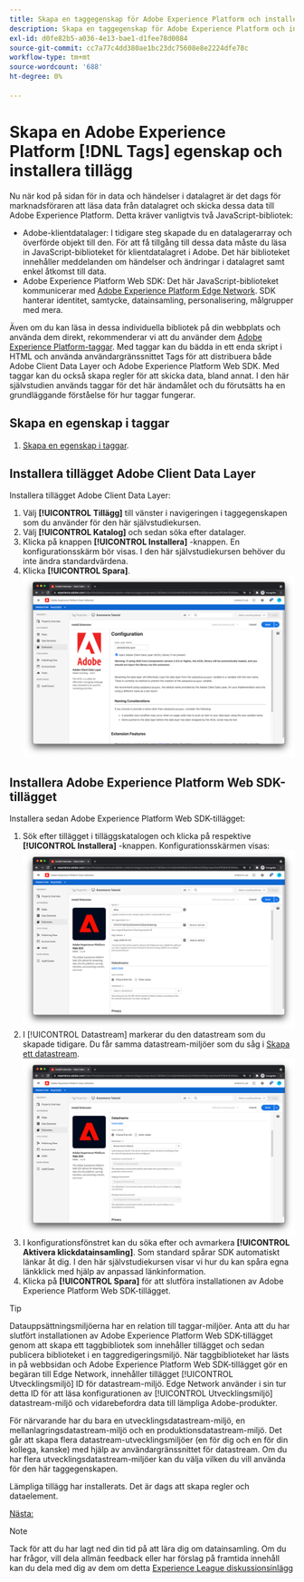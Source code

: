 ```yaml
---
title: Skapa en taggegenskap för Adobe Experience Platform och installera tillägg
description: Skapa en taggegenskap för Adobe Experience Platform och installera tillägg
exl-id: d0fe82b5-a036-4e13-bae1-d1fee78d0084
source-git-commit: cc7a77c4dd380ae1bc23dc75608e8e2224dfe78c
workflow-type: tm+mt
source-wordcount: '688'
ht-degree: 0%

---
```


# Skapa en Adobe Experience Platform [!DNL Tags] egenskap och installera tillägg

Nu när kod på sidan för in data och händelser i datalagret är det dags för marknadsföraren att läsa data från datalagret och skicka dessa data till Adobe Experience Platform. Detta kräver vanligtvis två JavaScript-bibliotek:

* Adobe-klientdatalager: I tidigare steg skapade du en datalagerarray och överförde objekt till den. För att få tillgång till dessa data måste du läsa in JavaScript-biblioteket för klientdatalagret i Adobe. Det här biblioteket innehåller meddelanden om händelser och ändringar i datalagret samt enkel åtkomst till data.
* Adobe Experience Platform Web SDK: Det här JavaScript-biblioteket kommunicerar med [Adobe Experience Platform Edge Network](https://business.adobe.com/products/experience-platform/experience-platform-edge-network.html). SDK hanterar identitet, samtycke, datainsamling, personalisering, målgrupper med mera.

Även om du kan läsa in dessa individuella bibliotek på din webbplats och använda dem direkt, rekommenderar vi att du använder dem [Adobe Experience Platform-taggar](https://experienceleague.adobe.com/docs/experience-platform/tags/home.html?lang=sv). Med taggar kan du bädda in ett enda skript i HTML och använda användargränssnittet Tags för att distribuera både Adobe Client Data Layer och Adobe Experience Platform Web SDK. Med taggar kan du också skapa regler för att skicka data, bland annat. I den här självstudien används taggar för det här ändamålet och du förutsätts ha en grundläggande förståelse för hur taggar fungerar.

## Skapa en egenskap i taggar

1. [Skapa en egenskap i taggar](https://experienceleague.adobe.com/docs/experience-platform/tags/admin/companies-and-properties.html#create-or-configure-a-property).

## Installera tillägget Adobe Client Data Layer

Installera tillägget Adobe Client Data Layer:

1. Välj **[!UICONTROL Tillägg]** till vänster i navigeringen i taggegenskapen som du använder för den här självstudiekursen.
1. Välj **[!UICONTROL Katalog]** och sedan söka efter datalager.
1. Klicka på knappen **[!UICONTROL Installera]** -knappen. En konfigurationsskärm bör visas. I den här självstudiekursen behöver du inte ändra standardvärdena.
1. Klicka **[!UICONTROL Spara]**.
   ![Installation av Adobe Client Data Layer-tillägg](../assets/acdl-extension-installation.png)


## Installera Adobe Experience Platform Web SDK-tillägget

Installera sedan Adobe Experience Platform Web SDK-tillägget:

1. Sök efter tillägget i tilläggskatalogen och klicka på respektive **[!UICONTROL Installera]** -knappen. Konfigurationsskärmen visas:
   ![Installation av Adobe Experience Platform Web SDK-tillägg](../assets/web-sdk-extension-installation.png)
1. I [!UICONTROL Datastream] markerar du den datastream som du skapade tidigare. Du får samma datastream-miljöer som du såg i [Skapa ett datastream](../configure-the-server/create-a-datastream.md).
   ![Val av datastam](../assets/web-sdk-datastream-selection.png)
1. I konfigurationsfönstret kan du söka efter och avmarkera **[!UICONTROL Aktivera klickdatainsamling]**. Som standard spårar SDK automatiskt länkar åt dig. I den här självstudiekursen visar vi hur du kan spåra egna länkklick med hjälp av anpassad länkinformation.
1. Klicka på **[!UICONTROL Spara]** för att slutföra installationen av Adobe Experience Platform Web SDK-tillägget.

>[!TIP]
>
>Datauppsättningsmiljöerna har en relation till taggar-miljöer. Anta att du har slutfört installationen av Adobe Experience Platform Web SDK-tillägget genom att skapa ett taggbibliotek som innehåller tillägget och sedan publicera biblioteket i en taggredigeringsmiljö. När taggbiblioteket har lästs in på webbsidan och Adobe Experience Platform Web SDK-tillägget gör en begäran till Edge Network, innehåller tillägget [!UICONTROL Utvecklingsmiljö] ID för datastream-miljö. Edge Network använder i sin tur detta ID för att läsa konfigurationen av [!UICONTROL Utvecklingsmiljö] datastream-miljö och vidarebefordra data till lämpliga Adobe-produkter.
>
>För närvarande har du bara en utvecklingsdatastream-miljö, en mellanlagringsdatastream-miljö och en produktionsdatastream-miljö. Det går att skapa flera datastream-utvecklingsmiljöer (en för dig och en för din kollega, kanske) med hjälp av användargränssnittet för datastream. Om du har flera utvecklingsdatastream-miljöer kan du välja vilken du vill använda för den här taggegenskapen.


Lämpliga tillägg har installerats. Det är dags att skapa regler och dataelement.

[Nästa: ](create-rules-for-tracking-page-view-and-commerce-events.md)

>[!NOTE]
>
>Tack för att du har lagt ned din tid på att lära dig om datainsamling. Om du har frågor, vill dela allmän feedback eller har förslag på framtida innehåll kan du dela med dig av dem om detta [Experience League diskussionsinlägg](https://experienceleaguecommunities.adobe.com/t5/adobe-experience-platform-launch/tutorial-discussion-use-adobe-experience-platform-data/m-p/543877)

